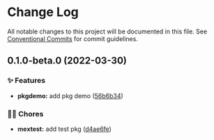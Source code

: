 # Change Log

All notable changes to this project will be documented in this file.
See [Conventional Commits](https://conventionalcommits.org) for commit guidelines.

## 0.1.0-beta.0 (2022-03-30)

### ✨ Features

- **pkgdemo:** add pkg demo ([56b6b34](https://github.com/tresdoce/tresdoce-nestjs-toolkit-test/commit/56b6b348372c8c4d5f44216ca1c2c5df1e4d6363))

### 👨‍💻 Chores

- **mextest:** add test pkg ([d4ae6fe](https://github.com/tresdoce/tresdoce-nestjs-toolkit-test/commit/d4ae6fe0354220cd643125d6b7b254eee9969ce7))
